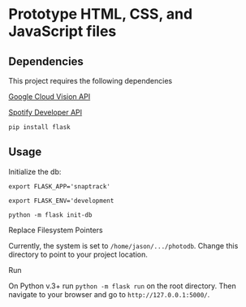 # Prototype HTML, CSS, and JavaScript files

## Dependencies
This project requires the following dependencies

[Google Cloud Vision API](https://cloud.google.com/vision/docs/setup)

[Spotify Developer API](https://developer.spotify.com/dashboard/)

`pip install flask`

## Usage

Initialize the db:

`export FLASK_APP='snaptrack'`

`export FLASK_ENV='development`

`python -m flask init-db`

Replace Filesystem Pointers

Currently, the system is set to `/home/jason/.../photodb`. Change this directory to point to your project location.

Run

On Python v.3+ run `python -m flask run` on the root directory. Then navigate to your browser and go to `http://127.0.0.1:5000/`. 


